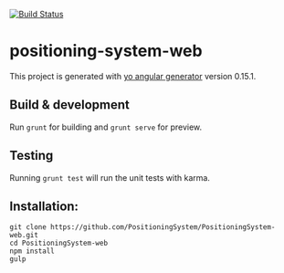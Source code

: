 [![Build Status](https://travis-ci.org/PositioningSystem/PositioningSystem-web.svg?branch=master)](https://travis-ci.org/PositioningSystem/PositioningSystem-web)

# positioning-system-web

This project is generated with [yo angular generator](https://github.com/yeoman/generator-angular)
version 0.15.1.

## Build & development

Run `grunt` for building and `grunt serve` for preview.

## Testing

Running `grunt test` will run the unit tests with karma.

## Installation:

```
git clone https://github.com/PositioningSystem/PositioningSystem-web.git
cd PositioningSystem-web
npm install
gulp
```
